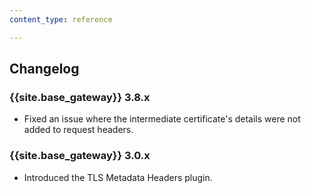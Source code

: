 ```yaml
---
content_type: reference

---
```


## Changelog

### {{site.base_gateway}} 3.8.x
* Fixed an issue where the intermediate certificate's details were not added to request headers.

### {{site.base_gateway}} 3.0.x
* Introduced the TLS Metadata Headers plugin.